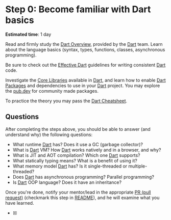 Step 0: Become familiar with Dart basics
========================================

**Estimated time**: 1 day

Read and firmly study the [Dart Overview], provided by the [Dart] team. Learn about the language basics (syntax, types, functions, classes, asynchronous programming).

Be sure to check out the [Effective Dart] guidelines for writing consistent [Dart] code.

Investigate the [Core Libraries] available in [Dart], and learn how to enable [Dart Packages] and dependencies to use in your [Dart] project. You may explore the [pub.dev] for community made packages.

To practice the theory you may pass the [Dart Cheatsheet].




## Questions

After completing the steps above, you should be able to answer (and understand why) the following questions:
- What runtime [Dart] has? Does it use a GC (garbage collector)?
- What is [Dart] VM? How [Dart] works natively and in a browser, and why?
- What is JIT and AOT compilation? Which one [Dart] supports?
- What statically typing means? What is a benefit of using it?
- What memory model [Dart] has? Is it single-threaded or multiple-threaded?
- Does [Dart] has asynchronous programming? Parallel programming?
- Is [Dart] OOP language? Does it have an inheritance?

Once you're done, notify your mentor/lead in the appropriate [PR (pull request)][PR] (checkmark this step in [README](../README.md)), and he will examine what you have learned.

- [x]


[Core Libraries]: https://dart.dev/guides/libraries
[Dart]: https://dart.dev
[Dart Cheatsheet]: https://dart.dev/codelabs/dart-cheatsheet
[Dart Overview]: https://dart.dev/overview
[Dart Packages]: https://dart.dev/guides/packages
[Effective Dart]: https://dart.dev/guides/language/effective-dart
[PR]: https://help.github.com/articles/github-glossary#pull-request
[pub.dev]: https://pub.dev
